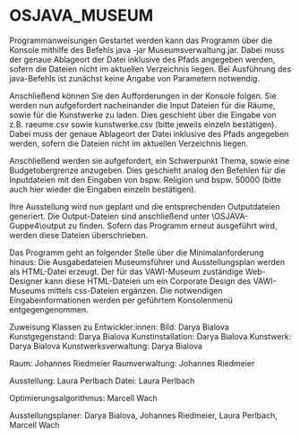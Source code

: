 # OSJAVA_MUSEUM

Programmanweisungen
Gestartet werden kann das Programm über die Konsole mithilfe des Befehls java -jar Museumsverwaltung.jar. Dabei muss der genaue Ablageort der Datei inklusive des Pfads angegeben werden, sofern die Dateien nicht im aktuellen Verzeichnis liegen. Bei Ausführung des java-Befehls ist zunächst keine Angabe von Parametern notwendig.

Anschließend können Sie den Aufforderungen in der Konsole folgen.
Sie werden nun aufgefordert nacheinander die Input Dateien für die Räume, sowie
für die Kunstwerke zu laden. Dies geschieht über die Eingabe von z.B. raeume.csv sowie
kunstwerke.csv (bitte jeweils einzeln bestätigen). Dabei muss der genaue Ablageort der Datei inklusive des Pfads angegeben werden, sofern die Dateien nicht im aktuellen Verzeichnis liegen.

Anschließend werden sie aufgefordert, ein Schwerpunkt Thema, sowie eine 
Budgetobergrenze anzugeben. Dies geschieht analog den Befehlen für die Inputdateien
mit den Eingaben von bspw. Religion und bspw. 50000 (bitte auch hier wieder die Eingaben
einzeln bestätigen).

Ihre Ausstellung wird nun geplant und die entsprechenden Outputdateien generiert.
Die Output-Dateien sind anschließend unter \OSJAVA-Guppe4\output zu finden. Sofern das Programm erneut ausgeführt wird, werden diese Dateien überschrieben.

Das Programm geht an folgender Stelle über die Minimalanforderung hinaus:
Die Ausgabedateien Museumsführer und Ausstellungsplan werden als HTML-Datei erzeugt. Der für das VAWI-Museum zuständige Web-Designer kann diese HTML-Dateien um ein Corporate Design des VAWI-Museums mittels css-Dateien ergänzen.
Die notwendigen Eingabeinformationen werden per geführtem Konsolenmenü entgegengenommen.

Zuweisung Klassen zu Entwickler:innen:
Bild: Darya Bialova
Kunstgegenstand: Darya Bialova
Kunstinstallation: Darya Bialova
Kunstwerk: Darya Bialova
Kunstwerksverwaltung: Darya Bialova

Raum: Johannes Riedmeier
Raumverwaltung: Johannes Riedmeier

Ausstellung: Laura Perlbach
Datei: Laura Perlbach

Optimierungsalgorithmus: Marcell Wach

Ausstellungsplaner: Darya Bialova, Johannes Riedmeier, Laura Perlbach, Marcell Wach

